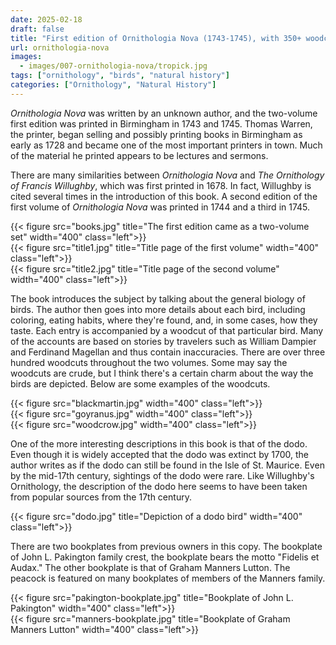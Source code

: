 ```yaml
---
date: 2025-02-18
draft: false
title: "First edition of Ornithologia Nova (1743-1745), with 350+ woodcuts"
url: ornithologia-nova
images:
  - images/007-ornithologia-nova/tropick.jpg
tags: ["ornithology", "birds", "natural history"]
categories: ["Ornithology", "Natural History"]
---
```


*Ornithologia Nova* was written by an unknown author, and the two-volume first edition was printed in Birmingham in 1743 and 1745. Thomas Warren, the printer, began selling and possibly printing books in Birmingham as early as 1728 and became one of the most important printers in town. Much of the material he printed appears to be lectures and sermons.

There are many similarities between *Ornithologia Nova* and *The Ornithology of Francis Willughby*, which was first printed in 1678. In fact, Willughby is cited several times in the introduction of this book. A second edition of the first volume of *Ornithologia Nova* was printed in 1744 and a third in 1745.

{{< figure src="books.jpg" title="The first edition came as a two-volume set" width="400" class="left">}}\
{{< figure src="title1.jpg" title="Title page of the first volume" width="400" class="left">}}\
{{< figure src="title2.jpg" title="Title page of the second volume" width="400" class="left">}}

The book introduces the subject by talking about the general biology of birds. The author then goes into more details about each bird, including coloring, eating habits, where they're found, and, in some cases, how they taste. Each entry is accompanied by a woodcut of that particular bird. Many of the accounts are based on stories by travelers such as William Dampier and Ferdinand Magellan and thus contain inaccuracies. There are over three hundred woodcuts throughout the two volumes. Some may say the woodcuts are crude, but I think there's a certain charm about the way the birds are depicted. Below are some examples of the woodcuts.

{{< figure src="blackmartin.jpg" width="400" class="left">}}\
{{< figure src="goyranus.jpg" width="400" class="left">}}\
{{< figure src="woodcrow.jpg" width="400" class="left">}}

One of the more interesting descriptions in this book is that of the dodo. Even though it is widely accepted that the dodo was extinct by 1700, the author writes as if the dodo can still be found in the Isle of St. Maurice. Even by the mid-17th century, sightings of the dodo were rare. Like Willughby's Ornithology, the description of the dodo here seems to have been taken from popular sources from the 17th century. 

{{< figure src="dodo.jpg" title="Depiction of a dodo bird" width="400" class="left">}}

There are two bookplates from previous owners in this copy. The bookplate of John L. Pakington family crest, the bookplate bears the motto "Fidelis et Audax." The other bookplate is that of Graham Manners Lutton. The peacock is featured on many bookplates of members of the Manners family.

{{< figure src="pakington-bookplate.jpg" title="Bookplate of John L. Pakington" width="400" class="left">}}\
{{< figure src="manners-bookplate.jpg" title="Bookplate of Graham Manners Lutton" width="400" class="left">}}